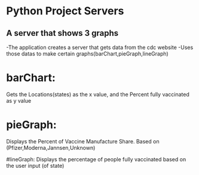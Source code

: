 # Python Project Servers
A server that shows 3 graphs
-----------------------------
-The application creates a server that gets data from the cdc website 
-Uses those datas to make certain graphs(barChart,pieGraph,lineGraph)

# barChart:
Gets the Locations(states) as the x value, and the Percent fully vaccinated as y value
 
# pieGraph:
Displays the Percent of Vaccine Manufacture Share. Based on (Pfizer,Moderna,Jannsen,Unknown)

#lineGraph:
Displays the percentage of people fully vaccinated based on the user input (of state)



